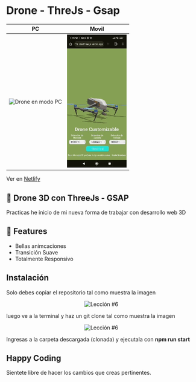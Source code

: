 # Drone - ThreJs - Gsap

| PC                                                                                                                                          | Movil                                                                                                                                       |
| ---------------------------------------------------------------------------------------------------------------------------------------------- | --------------------------------------------------------------------------------------------------------------------------------------------- |
| <img src="public/readme/Drone_pc.gif" alt="Drone en modo PC" /> | <img src="public/readme/Drone.gif" alt="Drone en movil" /> |

Ver en [Netlify](https://drone-three-js.vercel.app/)

## 🚀 Drone 3D con ThreeJs - GSAP

Practicas he inicio de mi nueva forma de trabajar con desarrollo web 3D

## 💯 Features

- Bellas animcaciones
- Transición Suave
- Totalmente Responsivo


## Instalación

Solo debes copiar el repositorio tal como muestra la imagen

<p align="center">
  <img src="https://i.ibb.co/CPp0nX5/copiar-repo.gif" alt="Lección #6" />
</p>

luego ve a la terminal y haz un git clone tal como muestra la imagen

<p align="center">
  <img src="https://i.ibb.co/Z63C7mf/clonar-repo-1.gif" alt="Lección #6" />
</p>

Ingresas a la carpeta descargada (clonada) y ejecutala con **npm run start**

## Happy Coding

Sientete libre de hacer los cambios que creas pertinentes.
